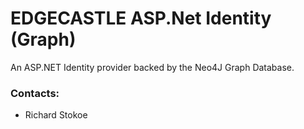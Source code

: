 # EDGECASTLE ASP.Net Identity (Graph) #

An ASP.NET Identity provider backed by the Neo4J Graph Database.

### Contacts: ###

* Richard Stokoe

